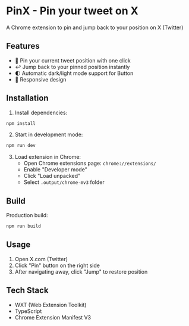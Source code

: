 # PinX - Pin your tweet on X

A Chrome extension to pin and jump back to your position on X (Twitter)

## Features

- 📍 Pin your current tweet position with one click
- ↩️ Jump back to your pinned position instantly
- 🌓 Automatic dark/light mode support for Button
- 📱 Responsive design

## Installation

1. Install dependencies:
```bash
npm install
```

2. Start in development mode:
```bash
npm run dev
```

3. Load extension in Chrome:
   - Open Chrome extensions page: `chrome://extensions/`
   - Enable "Developer mode"
   - Click "Load unpacked"
   - Select `.output/chrome-mv3` folder

## Build

Production build:
```bash
npm run build
```

## Usage

1. Open X.com (Twitter)
2. Click "Pin" button on the right side
3. After navigating away, click "Jump" to restore position

## Tech Stack

- WXT (Web Extension Toolkit)
- TypeScript
- Chrome Extension Manifest V3